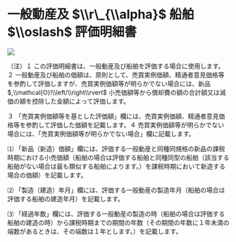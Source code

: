 # 一般動産及 $\\r\_{\\alpha}$ 船舶 $\\oslash$ 評価明細書

![](https://www.nta.go.jp/tmp/02f82902-9f75-4ffe-90ad-3cd902f20a84/images/c59582d146594f5e39f8d6b76fd7ae4c5304df19cc23d9cda0dec785f4eacbd6.jpg)

（注）１ この評価明細書は、一般動産及び船舶を評価する場合に使用します。２ 一般動産及び船舶の価額は、原則として、売買実例価額、精通者意見価格等を参酌して評価しますが、売買実例価額等が明らかでない場合には、新品 $,\\mathcal{O}!\\left/\\right\\rvert$ 小売価額等から償却費の額の合計額又は減価の額を控除した金額によって評価します。

３ 「売買実例価額等を基とした評価額」欄には、売買実例価額、精通者意見価格等を参酌して評価した価額を記載します。４ 売買実例価額等が明らかでない場合には、「売買実例価額等が明らかでない場合」欄に記載します。

⑴ 「新品（新造）価額」欄には、評価する一般動産と同種同規格の新品の課税時期における小売価額（船舶の場合は評価する船舶と同種同型の船舶（該当する船舶がない場合は最も類似する船舶によります。）を課税時期において新造する場合の価額）を記載します。

⑵ 「製造（建造）年月」欄には、評価する一般動産の製造年月（船舶の場合は評価する船舶の建造年月）を記載します。

⑶ 「経過年数」欄には、評価する一般動産の製造の時（船舶の場合は評価する船舶の建造の時）から課税時期までの期間の年数（その期間の年数に１年未満の端数があるときは、その端数は１年とします。）を記載します。